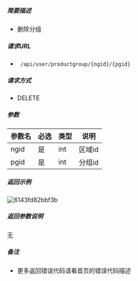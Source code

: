 

    
##### 简要描述

- 删除分组

##### 请求URL
- ` 
/api/user/productgroup/{ngid}/{pgid} `
  
##### 请求方式
- DELETE 

##### 参数

|参数名|必选|类型|说明|
|:----    |:---|:----- |-----   |
|ngid |是  |int |区域id   |
|pgid |是  |int |分组id     |

##### 返回示例 

![6143fd82bbf3b](https://user-images.githubusercontent.com/90588289/133868978-5e76022d-b81c-40a7-a108-9217b6792049.png)

##### 返回参数说明 

无

##### 备注 

- 更多返回错误代码请看首页的错误代码描述




